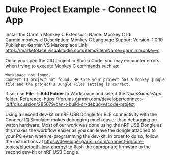 # Duke Project Example - Connect IQ App

Install the Garmin Monkey C Extension:
Name: Monkey C
Id: Garmin.monkey-c
Description: Monkey C Language Support
Version: 1.0.10
Publisher: Garmin
VS Marketplace Link: https://marketplace.visualstudio.com/items?itemName=garmin.monkey-c


Once you open the CIQ project in Studio Code, you may encounter errors when trying to execute Monkey C commands such as:
```
Workspace not found.
Connect IQ project not found. Be sure your project has a monkey.jungle file and the project's Jungle Files setting is correct.
```

If so, use **File** -> **Add Folder** to Workspace and select the _DukeSampleApp_ folder.
Reference:
https://forums.garmin.com/developer/connect-iq/f/discussion/285079/can-t-build-or-debug-vscode-project


Using a second dev-kit or nRF USB Dongle for BLE connectivity with the Connect IQ Simulator makes debugging much easier than debugging on watch hardware.  Most of our work was done using the nRF USB Dongle as this makes the workflow easier as you can leave the dongle attached to your PC even when re-programming the dev-kit.  In order to do so, follow the instructions at https://developer.garmin.com/connect-iq/core-topics/bluetooth-low-energy/ to flash the appropriate firmware to the second dev-kit or nRF USB Dongle.
